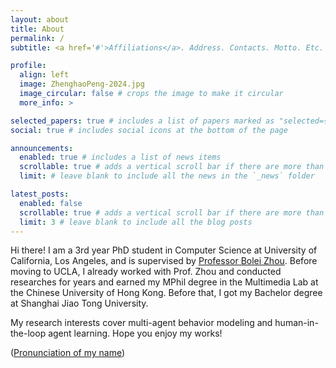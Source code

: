 ```yaml
---
layout: about
title: About
permalink: /
subtitle: <a href='#'>Affiliations</a>. Address. Contacts. Motto. Etc.

profile:
  align: left
  image: ZhenghaoPeng-2024.jpg
  image_circular: false # crops the image to make it circular
  more_info: >

selected_papers: true # includes a list of papers marked as "selected={true}"
social: true # includes social icons at the bottom of the page

announcements:
  enabled: true # includes a list of news items
  scrollable: true # adds a vertical scroll bar if there are more than 3 news items
  limit: # leave blank to include all the news in the `_news` folder

latest_posts:
  enabled: false
  scrollable: true # adds a vertical scroll bar if there are more than 3 new posts items
  limit: 3 # leave blank to include all the blog posts
---
```


Hi there! I am a 3rd year PhD student in Computer Science at University of California, Los Angeles, and is supervised by [Professor Bolei Zhou](https://boleizhou.github.io).
Before moving to UCLA, I already worked with Prof. Zhou and conducted researches for years and earned my MPhil degree in the Multimedia Lab at the Chinese University of Hong Kong. Before that, I got my Bachelor degree at Shanghai Jiao Tong University.

My research interests cover multi-agent behavior modeling and human-in-the-loop agent learning.
Hope you enjoy my works!

([Pronunciation of my name](pronunciation))
